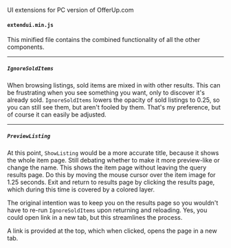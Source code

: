UI extensions for PC version of OfferUp.com  

#### `extendui.min.js`  
This minified file contains the combined functionality of all the other components.  
___  

##### `IgnoreSoldItems`   
When browsing listings, sold items are mixed in with other results.
This can be frustrating when you see something you want, only to discover it's already
sold.  `IgnoreSoldItems` lowers the opacity of sold listings to 0.25, so you can still
see them, but aren't fooled by them. That's my preference, but of course it can easily
be adjusted.  
___  

##### `PreviewListing`  
At this point, `ShowListing` would be a more accurate title, because it
shows the whole item page. Still debating whether to make it more preview-like or
change the name. This shows the item page without leaving the query results page.
Do this by moving the mouse cursor over the item image for 1.25 seconds. Exit and
return to results page by clicking the results page, which during this time is covered
by a colored layer.

The original intention was to keep you on the results page so you wouldn't have to
re-run `IgnoreSoldItems` upon returning and reloading. Yes, you could open link in a
new tab, but this streamlines the process.  

A link is provided at the top, which when clicked, opens the page in a new tab.  
